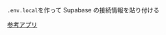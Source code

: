 `.env.local`を作って Supabase の接続情報を貼り付ける

[参考アプリ](https://tk2-220-19891.vs.sakura.ne.jp/mu-quiz/organizer/index.php)
